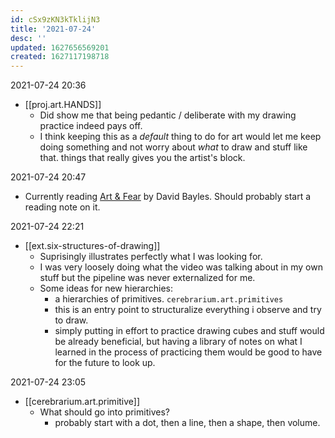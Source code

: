 ```yaml
---
id: cSx9zKN3kTklijN3
title: '2021-07-24'
desc: ''
updated: 1627656569201
created: 1627117198718
---
```


2021-07-24 20:36
- [[proj.art.HANDS]]
  - Did show me that being pedantic / deliberate with my drawing practice indeed pays off.
  - I think keeping this as a _default_ thing to do for art would let me keep doing something and not worry about _what_ to draw and stuff like that. things that really gives you the artist's block.

2021-07-24 20:47
- Currently reading [Art & Fear](https://www.amazon.com/Art-Fear-Observations-Rewards-Artmaking/dp/0961454733) by David Bayles. Should probably start a reading note on it.

2021-07-24 22:21
- [[ext.six-structures-of-drawing]]
  - Suprisingly illustrates perfectly what I was looking for.
  - I was very loosely doing what the video was talking about in my own stuff but the pipeline was never externalized for me.
  - Some ideas for new hierarchies:
    - a hierarchies of primitives. `cerebrarium.art.primitives`
    - this is an entry point to structuralize everything i observe and try to draw.
    - simply putting in effort to practice drawing cubes and stuff would be already beneficial, but having a library of notes on what I learned in the process of practicing them would be good to have for the future to look up.

2021-07-24 23:05
- [[cerebrarium.art.primitive]]
  - What should go into primitives?
    - probably start with a dot, then a line, then a shape, then volume.
